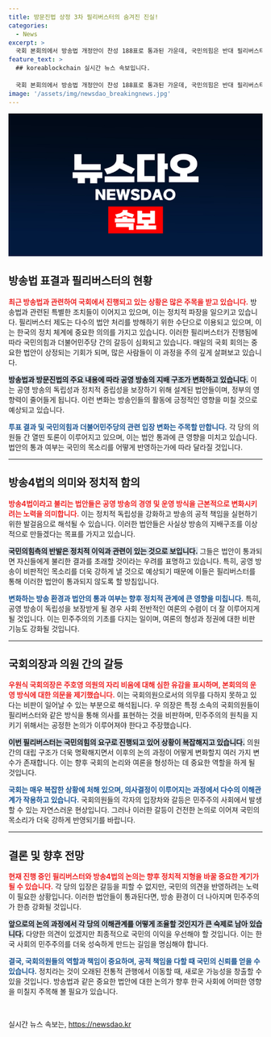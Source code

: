 ```yaml
---
title: 방문진법 상정 3차 필리버스터의 숨겨진 진실!
categories:
  - News
excerpt: >
  국회 본회의에서 방송법 개정안이 찬성 188표로 통과된 가운데, 국민의힘은 반대 필리버스터에 돌입했다. 공영방송 개혁을 둘러싼 정치적 갈등이 격화되며, 각당의 상반된 주장 속 긴박한 상황이 전개되고 있다.
feature_text: >
  ## koreablockchain 실시간 뉴스 속보입니다.

  국회 본회의에서 방송법 개정안이 찬성 188표로 통과된 가운데, 국민의힘은 반대 필리버스터에 돌입했다. 공영방송 개혁을 둘러싼 정치적 갈등이 격화되며, 각당의 상반된 주장 속 긴박한 상황이 전개되고 있다.
image: '/assets/img/newsdao_breakingnews.jpg'
---
```


<p><img src="/assets/img/newsdao_breakingnews.jpg" alt="koreablockchain 속보" /></p>

<h2 data-ke-size="size26">방송법 표결과 필리버스터의 현황</h2>

<p data-ke-size="size16"><b><span style="color: #ee2323;">최근 방송법과 관련하여 국회에서 진행되고 있는 상황은 많은 주목을 받고 있습니다.</span></b> 방송법과 관련된 특별한 조치들이 이어지고 있으며, 이는 정치적 파장을 일으키고 있습니다. 필리버스터 제도는 다수의 법안 처리를 방해하기 위한 수단으로 이용되고 있으며, 이는 한국의 정치 체계에 중요한 의의를 가지고 있습니다. 이러한 필리버스터가 진행됨에 따라 국민의힘과 더불어민주당 간의 갈등이 심화되고 있습니다. 매일의 국회 회의는 중요한 법안이 상정되는 기회가 되며, 많은 사람들이 이 과정을 주의 깊게 살펴보고 있습니다.</p>

<p data-ke-size="size16"><b><span style="background-color: #21538527;">방송법과 방문진법의 주요 내용에 따라 공영 방송의 지배 구조가 변화하고 있습니다.</span></b> 이는 공영 방송의 독립성과 정치적 중립성을 보장하기 위해 설계된 법안들이며, 정부의 영향력이 줄어들게 됩니다. 이런 변화는 방송인들의 활동에 긍정적인 영향을 미칠 것으로 예상되고 있습니다.</p>

<p data-ke-size="size16"><b><span style="color: #1a5490;">투표 결과 및 국민의힘과 더불어민주당의 관련 입장 변화는 주목할 만합니다.</span></b> 각 당의 의원들 간 열띤 토론이 이루어지고 있으며, 이는 법안 통과에 큰 영향을 미치고 있습니다. 법안의 통과 여부는 국민의 목소리를 어떻게 반영하는가에 따라 달라질 것입니다.</p>

<hr>

<h2 data-ke-size="size26">방송4법의 의미와 정치적 함의</h2>

<p data-ke-size="size16"><b><span style="color: #ee2323;">방송4법이라고 불리는 법안들은 공영 방송의 경영 및 운영 방식을 근본적으로 변화시키려는 노력을 의미합니다.</span></b> 이는 정치적 독립성을 강화하고 방송의 공적 책임을 실현하기 위한 발걸음으로 해석될 수 있습니다. 이러한 법안들은 사실상 방송의 지배구조를 이상적으로 만들겠다는 목표를 가지고 있습니다.</p>

<p data-ke-size="size16"><b><span style="background-color: #21538527;">국민의힘측의 반발은 정치적 이익과 관련이 있는 것으로 보입니다.</span></b> 그들은 법안이 통과되면 자신들에게 불리한 결과를 초래할 것이라는 우려를 표명하고 있습니다. 특히, 공영 방송이 비판적인 목소리를 더욱 강하게 낼 것으로 예상되기 때문에 이들은 필리버스터를 통해 이러한 법안이 통과되지 않도록 할 방침입니다.</p>

<p data-ke-size="size16"><b><span style="color: #1a5490;">변화하는 방송 환경과 법안의 통과 여부는 향후 정치적 관계에 큰 영향을 미칩니다.</span></b> 특히, 공영 방송이 독립성을 보장받게 될 경우 사회 전반적인 여론의 수렴이 더 잘 이루어지게 될 것입니다. 이는 민주주의의 기초를 다지는 일이며, 여론의 형성과 정권에 대한 비판 기능도 강화될 것입니다.</p>

<hr>

<h2 data-ke-size="size26">국회의장과 의원 간의 갈등</h2>

<p data-ke-size="size16"><b><span style="color: #ee2323;">우원식 국회의장은 주호영 의원의 자리 비움에 대해 심한 유감을 표시하며, 본회의의 운영 방식에 대한 의문을 제기했습니다.</span></b> 이는 국회의원으로서의 의무를 다하지 못하고 있다는 비판이 일어날 수 있는 부분으로 해석됩니다. 우 의장은 특정 소속의 국회의원들이 필리버스터와 같은 방식을 통해 의사를 표현하는 것을 비판하며, 민주주의의 원칙을 지키기 위해서는 공정한 논의가 이루어져야 한다고 주장했습니다.</p>

<p data-ke-size="size16"><b><span style="background-color: #21538527;">이번 필리버스터는 국민의힘의 요구로 진행되고 있어 상황이 복잡해지고 있습니다.</span></b> 의원 간의 대립 구조가 더욱 명확해지면서 이후의 논의 과정이 어떻게 변화할지 여러 가지 변수가 존재합니다. 이는 향후 국회의 논리와 여론을 형성하는 데 중요한 역할을 하게 될 것입니다.</p>

<p data-ke-size="size16"><b><span style="color: #1a5490;">국회는 매우 복잡한 상황에 처해 있으며, 의사결정이 이루어지는 과정에서 다수의 이해관계가 작용하고 있습니다.</span></b> 국회의원들의 각자의 입장차와 갈등은 민주주의 사회에서 발생할 수 있는 자연스러운 현상입니다. 그러나 이러한 갈등이 건전한 논의로 이어져 국민의 목소리가 더욱 강하게 반영되기를 바랍니다.</p>

<hr>

<h2 data-ke-size="size26">결론 및 향후 전망</h2>

<p data-ke-size="size16"><b><span style="color: #ee2323;">현재 진행 중인 필리버스터와 방송4법의 논의는 향후 정치적 지형을 바꿀 중요한 계기가 될 수 있습니다.</span></b> 각 당의 입장은 갈등을 피할 수 없지만, 국민의 의견을 반영하려는 노력이 필요한 상황입니다. 이러한 법안들이 통과된다면, 방송 환경이 더 나아지며 민주주의가 한층 강화될 것입니다.</p>

<p data-ke-size="size16"><b><span style="background-color: #21538527;">앞으로의 논의 과정에서 각 당의 이해관계를 어떻게 조율할 것인지가 큰 숙제로 남아 있습니다.</span></b> 다양한 의견이 있겠지만 최종적으로 국민의 이익을 우선해야 할 것입니다. 이는 한국 사회의 민주주의를 더욱 성숙하게 만드는 길임을 명심해야 합니다.</p>

<p data-ke-size="size16"><b><span style="color: #1a5490;">결국, 국회의원들의 역할과 책임이 중요하며, 공적 책임을 다할 때 국민의 신뢰를 얻을 수 있습니다.</span></b> 정치라는 것이 오래된 전통적 관행에서 이동할 때, 새로운 가능성을 창출할 수 있을 것입니다. 방송법과 같은 중요한 법안에 대한 논의가 향후 한국 사회에 어떠한 영향을 미칠지 주목해 볼 필요가 있습니다.</p>

<p data-ke-size="size16">&nbsp;</p>
실시간 뉴스 속보는, <a href="https://newsdao.kr" rel="dofollow">https://newsdao.kr</a>


